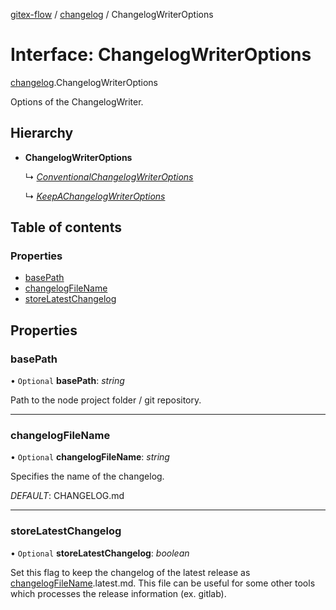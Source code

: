 [gitex-flow](../README.md) / [changelog](../modules/changelog.md) / ChangelogWriterOptions

# Interface: ChangelogWriterOptions

[changelog](../modules/changelog.md).ChangelogWriterOptions

Options of the ChangelogWriter.

## Hierarchy

* **ChangelogWriterOptions**

  ↳ [*ConventionalChangelogWriterOptions*](changelog.conventionalchangelogwriteroptions.md)

  ↳ [*KeepAChangelogWriterOptions*](changelog.keepachangelogwriteroptions.md)

## Table of contents

### Properties

- [basePath](changelog.changelogwriteroptions.md#basepath)
- [changelogFileName](changelog.changelogwriteroptions.md#changelogfilename)
- [storeLatestChangelog](changelog.changelogwriteroptions.md#storelatestchangelog)

## Properties

### basePath

• `Optional` **basePath**: *string*

Path to the node project folder / git repository.

___

### changelogFileName

• `Optional` **changelogFileName**: *string*

Specifies the name of the changelog.

*DEFAULT*: CHANGELOG.md

___

### storeLatestChangelog

• `Optional` **storeLatestChangelog**: *boolean*

Set this flag to keep the changelog of the latest release as [changelogFileName](changelog.changelogwriteroptions.md#changelogfilename).latest.md.
This file can be useful for some other tools which processes the release information (ex. gitlab).
